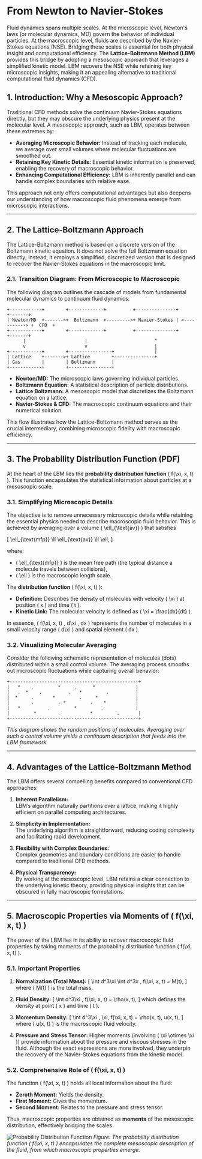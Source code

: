 # From Newton to Navier-Stokes

Fluid dynamics spans multiple scales. At the microscopic level, Newton's laws (or molecular dynamics, MD) govern the behavior of individual particles. At the macroscopic level, fluids are described by the Navier-Stokes equations (NSE). Bridging these scales is essential for both physical insight and computational efficiency. The **Lattice-Boltzmann Method (LBM)** provides this bridge by adopting a mesoscopic approach that leverages a simplified kinetic model. LBM recovers the NSE while retaining key microscopic insights, making it an appealing alternative to traditional computational fluid dynamics (CFD).


## 1. Introduction: Why a Mesoscopic Approach?

Traditional CFD methods solve the continuum Navier-Stokes equations directly, but they may obscure the underlying physics present at the molecular level. A mesoscopic approach, such as LBM, operates between these extremes by:
- **Averaging Microscopic Behavior:** Instead of tracking each molecule, we average over small volumes where molecular fluctuations are smoothed out.
- **Retaining Key Kinetic Details:** Essential kinetic information is preserved, enabling the recovery of macroscopic behavior.
- **Enhancing Computational Efficiency:** LBM is inherently parallel and can handle complex boundaries with relative ease.

This approach not only offers computational advantages but also deepens our understanding of how macroscopic fluid phenomena emerge from microscopic interactions.

---

## 2. The Lattice-Boltzmann Approach

The Lattice-Boltzmann method is based on a discrete version of the Boltzmann kinetic equation. It does not solve the full Boltzmann equation directly; instead, it employs a simplified, discretized version that is designed to recover the Navier-Stokes equations in the macroscopic limit.

### 2.1. Transition Diagram: From Microscopic to Macroscopic

The following diagram outlines the cascade of models from fundamental molecular dynamics to continuum fluid dynamics:

```
+------------+        +-------------+          +---------------+               +-------+
| Newton/MD  +------->+  Boltzmann  +--------->+ Navier-Stokes | <-----------> +  CFD  +
+------------+        +-------------+          +---------------+               +-------+
      |                      |                         ^
      v                      v                         |
+------------+        +----------------+               |
| Lattice    +------->+ Lattice        +---------------+
| Gas        |        | Boltzmann      |
+------------+        +----------------+
```

- **Newton/MD:** The microscopic laws governing individual particles.
- **Boltzmann Equation:** A statistical description of particle distributions.
- **Lattice Boltzmann:** A mesoscopic model that discretizes the Boltzmann equation on a lattice.
- **Navier-Stokes & CFD:** The macroscopic continuum equations and their numerical solution.

This flow illustrates how the Lattice-Boltzmann method serves as the crucial intermediary, combining microscopic fidelity with macroscopic efficiency.

---

## 3. The Probability Distribution Function (PDF)

At the heart of the LBM lies the **probability distribution function** \( f(\xi, x, t) \). This function encapsulates the statistical information about particles at a mesoscopic scale.

### 3.1. Simplifying Microscopic Details

The objective is to remove unnecessary microscopic details while retaining the essential physics needed to describe macroscopic fluid behavior. This is achieved by averaging over a volume \( \ell_{\text{av}} \) that satisfies

\[
\ell_{\text{mfp}} \ll \ell_{\text{av}} \ll \ell,
\]

where:
- \( \ell_{\text{mfp}} \) is the mean free path (the typical distance a molecule travels between collisions),
- \( \ell \) is the macroscopic length scale.

The **distribution function** \( f(\xi, x, t) \):
- **Definition:** Describes the density of molecules with velocity \( \xi \) at position \( x \) and time \( t \).
- **Kinetic Link:** The molecular velocity is defined as \( \xi = \frac{dx}{dt} \).

In essence, \( f(\xi, x, t) \, d\xi \, dx \) represents the number of molecules in a small velocity range \( d\xi \) and spatial element \( dx \).

### 3.2. Visualizing Molecular Averaging

Consider the following schematic representation of molecules (dots) distributed within a small control volume. The averaging process smooths out microscopic fluctuations while capturing overall behavior:

```
+------------------------------------------------+
|   *    .         *     .      *               |
|   .  *    .          .   *         .          |
|  *     .       *         .     *              |
|        .         . *         .    *           |
|   *          .         *         .            |
|         *        .           *         .       |
+------------------------------------------------+
```

*This diagram shows the random positions of molecules. Averaging over such a control volume yields a continuum description that feeds into the LBM framework.*

---

## 4. Advantages of the Lattice-Boltzmann Method

The LBM offers several compelling benefits compared to conventional CFD approaches:

1. **Inherent Parallelism:**  
   LBM’s algorithm naturally partitions over a lattice, making it highly efficient on parallel computing architectures.

2. **Simplicity in Implementation:**  
   The underlying algorithm is straightforward, reducing coding complexity and facilitating rapid development.

3. **Flexibility with Complex Boundaries:**  
   Complex geometries and boundary conditions are easier to handle compared to traditional CFD methods.

4. **Physical Transparency:**  
   By working at the mesoscopic level, LBM retains a clear connection to the underlying kinetic theory, providing physical insights that can be obscured in fully macroscopic formulations.

---

## 5. Macroscopic Properties via Moments of \( f(\xi, x, t) \)

The power of the LBM lies in its ability to recover macroscopic fluid properties by taking moments of the probability distribution function \( f(\xi, x, t) \).

### 5.1. Important Properties

1. **Normalization (Total Mass):**
   \[
   \int d^3\xi \int d^3x \, f(\xi, x, t) = M(t),
   \]
   where \( M(t) \) is the total mass.

2. **Fluid Density:**
   \[
   \int d^3\xi \, f(\xi, x, t) = \rho(x, t),
   \]
   which defines the density at point \( x \) and time \( t \).

3. **Momentum Density:**
   \[
   \int d^3\xi \, \xi\, f(\xi, x, t) = \rho(x, t)\, u(x, t),
   \]
   where \( u(x, t) \) is the macroscopic fluid velocity.

4. **Pressure and Stress Tensor:**
   Higher moments (involving \( \xi \otimes \xi \)) provide information about the pressure and viscous stresses in the fluid. Although the exact expressions are more involved, they underpin the recovery of the Navier-Stokes equations from the kinetic model.

### 5.2. Comprehensive Role of \( f(\xi, x, t) \)

The function \( f(\xi, x, t) \) holds all local information about the fluid:
- **Zeroth Moment:** Yields the density.
- **First Moment:** Gives the momentum.
- **Second Moment:** Relates to the pressure and stress tensor.

Thus, macroscopic properties are obtained as **moments** of the mesoscopic distribution, effectively bridging the scales.

![Probability Distribution Function](https://github.com/djeada/Computational-Fluid-Dynamics-CFD-Resources/assets/37275728/9821d7ff-d499-45a9-8fdd-3e4d73e6efb9)
*Figure: The probability distribution function \( f(\xi, x, t) \) encapsulates the complete mesoscopic description of the fluid, from which macroscopic properties emerge.*






